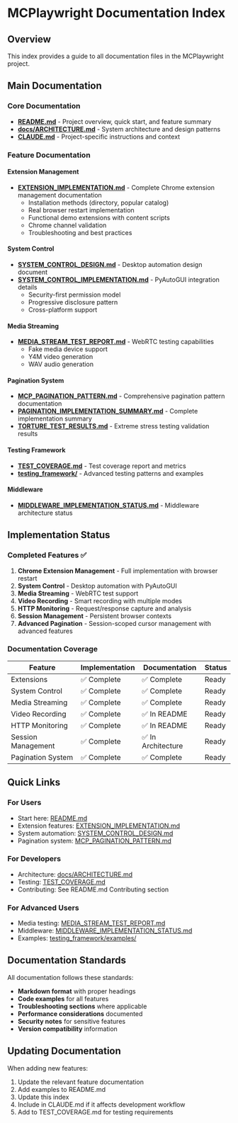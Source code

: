 # MCPlaywright Documentation Index

## Overview
This index provides a guide to all documentation files in the MCPlaywright project.

## Main Documentation

### Core Documentation
- **[README.md](README.md)** - Project overview, quick start, and feature summary
- **[docs/ARCHITECTURE.md](docs/ARCHITECTURE.md)** - System architecture and design patterns
- **[CLAUDE.md](CLAUDE.md)** - Project-specific instructions and context

### Feature Documentation

#### Extension Management
- **[EXTENSION_IMPLEMENTATION.md](EXTENSION_IMPLEMENTATION.md)** - Complete Chrome extension management documentation
  - Installation methods (directory, popular catalog)
  - Real browser restart implementation
  - Functional demo extensions with content scripts
  - Chrome channel validation
  - Troubleshooting and best practices

#### System Control
- **[SYSTEM_CONTROL_DESIGN.md](SYSTEM_CONTROL_DESIGN.md)** - Desktop automation design document
- **[SYSTEM_CONTROL_IMPLEMENTATION.md](SYSTEM_CONTROL_IMPLEMENTATION.md)** - PyAutoGUI integration details
  - Security-first permission model
  - Progressive disclosure pattern
  - Cross-platform support

#### Media Streaming
- **[MEDIA_STREAM_TEST_REPORT.md](MEDIA_STREAM_TEST_REPORT.md)** - WebRTC testing capabilities
  - Fake media device support
  - Y4M video generation
  - WAV audio generation

#### Pagination System  
- **[MCP_PAGINATION_PATTERN.md](MCP_PAGINATION_PATTERN.md)** - Comprehensive pagination pattern documentation
- **[PAGINATION_IMPLEMENTATION_SUMMARY.md](PAGINATION_IMPLEMENTATION_SUMMARY.md)** - Complete implementation summary  
- **[TORTURE_TEST_RESULTS.md](TORTURE_TEST_RESULTS.md)** - Extreme stress testing validation results

#### Testing Framework
- **[TEST_COVERAGE.md](TEST_COVERAGE.md)** - Test coverage report and metrics
- **[testing_framework/](testing_framework/)** - Advanced testing patterns and examples

#### Middleware
- **[MIDDLEWARE_IMPLEMENTATION_STATUS.md](MIDDLEWARE_IMPLEMENTATION_STATUS.md)** - Middleware architecture status

## Implementation Status

### Completed Features ✅
1. **Chrome Extension Management** - Full implementation with browser restart
2. **System Control** - Desktop automation with PyAutoGUI
3. **Media Streaming** - WebRTC test support
4. **Video Recording** - Smart recording with multiple modes
5. **HTTP Monitoring** - Request/response capture and analysis
6. **Session Management** - Persistent browser contexts
7. **Advanced Pagination** - Session-scoped cursor management with advanced features

### Documentation Coverage

| Feature | Implementation | Documentation | Status |
|---------|---------------|---------------|---------|
| Extensions | ✅ Complete | ✅ Complete | Ready |
| System Control | ✅ Complete | ✅ Complete | Ready |
| Media Streaming | ✅ Complete | ✅ Complete | Ready |
| Video Recording | ✅ Complete | ✅ In README | Ready |
| HTTP Monitoring | ✅ Complete | ✅ In README | Ready |
| Session Management | ✅ Complete | ✅ In Architecture | Ready |
| Pagination System | ✅ Complete | ✅ Complete | Ready |

## Quick Links

### For Users
- Start here: [README.md](README.md)
- Extension features: [EXTENSION_IMPLEMENTATION.md](EXTENSION_IMPLEMENTATION.md)
- System automation: [SYSTEM_CONTROL_DESIGN.md](SYSTEM_CONTROL_DESIGN.md)
- Pagination system: [MCP_PAGINATION_PATTERN.md](MCP_PAGINATION_PATTERN.md)

### For Developers
- Architecture: [docs/ARCHITECTURE.md](docs/ARCHITECTURE.md)
- Testing: [TEST_COVERAGE.md](TEST_COVERAGE.md)
- Contributing: See README.md Contributing section

### For Advanced Users
- Media testing: [MEDIA_STREAM_TEST_REPORT.md](MEDIA_STREAM_TEST_REPORT.md)
- Middleware: [MIDDLEWARE_IMPLEMENTATION_STATUS.md](MIDDLEWARE_IMPLEMENTATION_STATUS.md)
- Examples: [testing_framework/examples/](testing_framework/examples/)

## Documentation Standards

All documentation follows these standards:
- **Markdown format** with proper headings
- **Code examples** for all features
- **Troubleshooting sections** where applicable
- **Performance considerations** documented
- **Security notes** for sensitive features
- **Version compatibility** information

## Updating Documentation

When adding new features:
1. Update the relevant feature documentation
2. Add examples to README.md
3. Update this index
4. Include in CLAUDE.md if it affects development workflow
5. Add to TEST_COVERAGE.md for testing requirements
